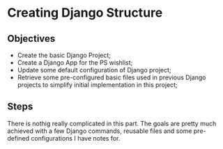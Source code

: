 # Creating Django Structure

## Objectives
- Create the basic Django Project;
- Create a Django App for the PS wishlist;
- Update some default configuration of Django project;
- Retrieve some pre-configured basic files used in previous Django projects to simplify initial implementation in this project;

## Steps
There is nothig really complicated in this part.
The goals are pretty much achieved with a few Django commands, reusable files and some pre-defined configurations I have notes for.